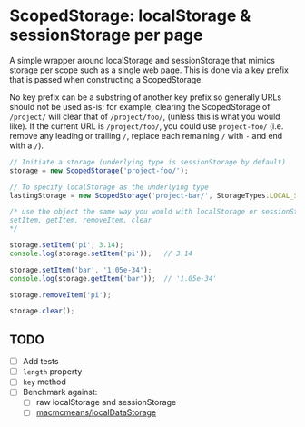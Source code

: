 # ScopedStorage: localStorage & sessionStorage per page

A simple wrapper around localStorage and sessionStorage that mimics storage per scope such as a single web page.
This is done via a key prefix that is passed when constructing a ScopedStorage.

No key prefix can be a substring of another key prefix so generally URLs should not be used as-is;
for example, clearing the ScopedStorage of `/project/` will clear that of `/project/foo/`,
(unless this is what you would like).
If the current URL is `/project/foo/`, you could use `project-foo/`
(i.e. remove any leading or trailing `/`, replace each remaining `/` with `-` and end with a `/`).

```js
// Initiate a storage (underlying type is sessionStorage by default)
storage = new ScopedStorage('project-foo/');

// To specify localStorage as the underlying type
lastingStorage = new ScopedStorage('project-bar/', StorageTypes.LOCAL_STORAGE);

/* use the object the same way you would with localStorage or sessionStorage with these methods:
setItem, getItem, removeItem, clear
*/

storage.setItem('pi', 3.14);
console.log(storage.setItem('pi'));   // 3.14

storage.setItem('bar', '1.05e-34');
console.log(storage.getItem('bar'));  // '1.05e-34'

storage.removeItem('pi');

storage.clear();
```

## TODO

- [ ] Add tests
- [ ] `length` property
- [ ] `key` method
- [ ] Benchmark against:
  - [ ] raw localStorage and sessionStorage
  - [ ] [macmcmeans/localDataStorage](https://github.com/macmcmeans/localDataStorage)
